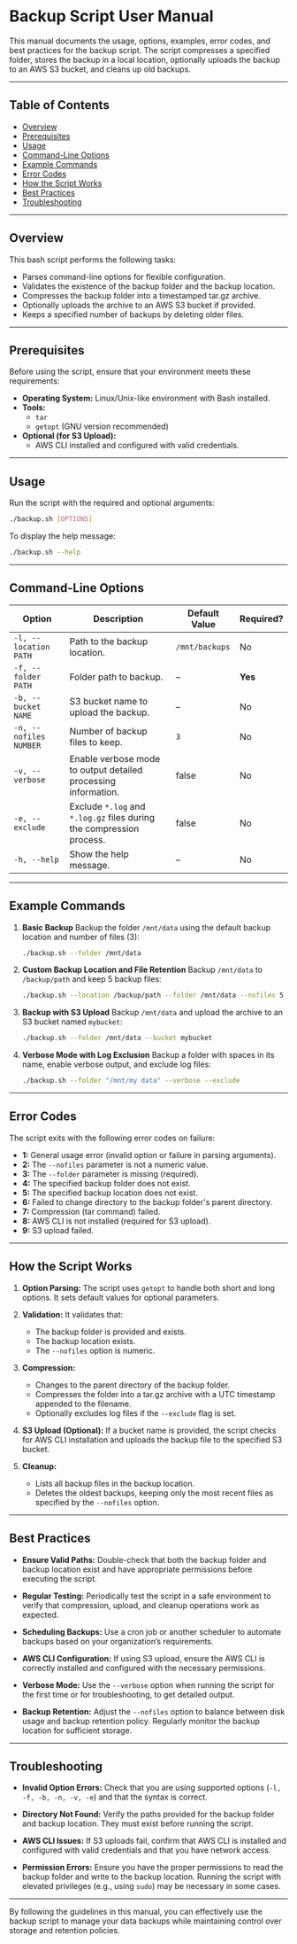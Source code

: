 # Backup Script User Manual

This manual documents the usage, options, examples, error codes, and best practices for the backup script. The script compresses a specified folder, stores the backup in a local location, optionally uploads the backup to an AWS S3 bucket, and cleans up old backups.

---

## Table of Contents

- [Overview](#overview)
- [Prerequisites](#prerequisites)
- [Usage](#usage)
- [Command-Line Options](#command-line-options)
- [Example Commands](#example-commands)
- [Error Codes](#error-codes)
- [How the Script Works](#how-the-script-works)
- [Best Practices](#best-practices)
- [Troubleshooting](#troubleshooting)

---

## Overview

This bash script performs the following tasks:

- Parses command-line options for flexible configuration.
- Validates the existence of the backup folder and the backup location.
- Compresses the backup folder into a timestamped tar.gz archive.
- Optionally uploads the archive to an AWS S3 bucket if provided.
- Keeps a specified number of backups by deleting older files.

---

## Prerequisites

Before using the script, ensure that your environment meets these requirements:

- **Operating System:** Linux/Unix-like environment with Bash installed.
- **Tools:**
  - `tar`
  - `getopt` (GNU version recommended)
- **Optional (for S3 Upload):**
  - AWS CLI installed and configured with valid credentials.

---

## Usage

Run the script with the required and optional arguments:

```bash
./backup.sh [OPTIONS]
```

To display the help message:

```bash
./backup.sh --help
```

---

## Command-Line Options

| Option                 | Description                                                          | Default Value  | Required? |
| ---------------------- | -------------------------------------------------------------------- | -------------- | --------- |
| `-l, --location PATH`  | Path to the backup location.                                         | `/mnt/backups` | No        |
| `-f, --folder PATH`    | Folder path to backup.                                               | –              | **Yes**   |
| `-b, --bucket NAME`    | S3 bucket name to upload the backup.                                 | –              | No        |
| `-n, --nofiles NUMBER` | Number of backup files to keep.                                      | `3`            | No        |
| `-v, --verbose`        | Enable verbose mode to output detailed processing information.       | false          | No        |
| `-e, --exclude`        | Exclude `*.log` and `*.log.gz` files during the compression process. | false          | No        |
| `-h, --help`           | Show the help message.                                               | –              | No        |

---

## Example Commands

1. **Basic Backup**
   Backup the folder `/mnt/data` using the default backup location and number of files (3):

   ```bash
   ./backup.sh --folder /mnt/data
   ```

2. **Custom Backup Location and File Retention**
   Backup `/mnt/data` to `/backup/path` and keep 5 backup files:

   ```bash
   ./backup.sh --location /backup/path --folder /mnt/data --nofiles 5
   ```

3. **Backup with S3 Upload**
   Backup `/mnt/data` and upload the archive to an S3 bucket named `mybucket`:

   ```bash
   ./backup.sh --folder /mnt/data --bucket mybucket
   ```

4. **Verbose Mode with Log Exclusion**
   Backup a folder with spaces in its name, enable verbose output, and exclude log files:
   ```bash
   ./backup.sh --folder "/mnt/my data" --verbose --exclude
   ```

---

## Error Codes

The script exits with the following error codes on failure:

- **1:** General usage error (invalid option or failure in parsing arguments).
- **2:** The `--nofiles` parameter is not a numeric value.
- **3:** The `--folder` parameter is missing (required).
- **4:** The specified backup folder does not exist.
- **5:** The specified backup location does not exist.
- **6:** Failed to change directory to the backup folder's parent directory.
- **7:** Compression (tar command) failed.
- **8:** AWS CLI is not installed (required for S3 upload).
- **9:** S3 upload failed.

---

## How the Script Works

1. **Option Parsing:**
   The script uses `getopt` to handle both short and long options. It sets default values for optional parameters.

2. **Validation:**
   It validates that:

   - The backup folder is provided and exists.
   - The backup location exists.
   - The `--nofiles` option is numeric.

3. **Compression:**

   - Changes to the parent directory of the backup folder.
   - Compresses the folder into a tar.gz archive with a UTC timestamp appended to the filename.
   - Optionally excludes log files if the `--exclude` flag is set.

4. **S3 Upload (Optional):**
   If a bucket name is provided, the script checks for AWS CLI installation and uploads the backup file to the specified S3 bucket.

5. **Cleanup:**
   - Lists all backup files in the backup location.
   - Deletes the oldest backups, keeping only the most recent files as specified by the `--nofiles` option.

---

## Best Practices

- **Ensure Valid Paths:**
  Double-check that both the backup folder and backup location exist and have appropriate permissions before executing the script.

- **Regular Testing:**
  Periodically test the script in a safe environment to verify that compression, upload, and cleanup operations work as expected.

- **Scheduling Backups:**
  Use a cron job or another scheduler to automate backups based on your organization’s requirements.

- **AWS CLI Configuration:**
  If using S3 upload, ensure the AWS CLI is correctly installed and configured with the necessary permissions.

- **Verbose Mode:**
  Use the `--verbose` option when running the script for the first time or for troubleshooting, to get detailed output.

- **Backup Retention:**
  Adjust the `--nofiles` option to balance between disk usage and backup retention policy. Regularly monitor the backup location for sufficient storage.

---

## Troubleshooting

- **Invalid Option Errors:**
  Check that you are using supported options (`-l, -f, -b, -n, -v, -e`) and that the syntax is correct.

- **Directory Not Found:**
  Verify the paths provided for the backup folder and backup location. They must exist before running the script.

- **AWS CLI Issues:**
  If S3 uploads fail, confirm that AWS CLI is installed and configured with valid credentials and that you have network access.

- **Permission Errors:**
  Ensure you have the proper permissions to read the backup folder and write to the backup location. Running the script with elevated privileges (e.g., using `sudo`) may be necessary in some cases.

---

By following the guidelines in this manual, you can effectively use the backup script to manage your data backups while maintaining control over storage and retention policies.
